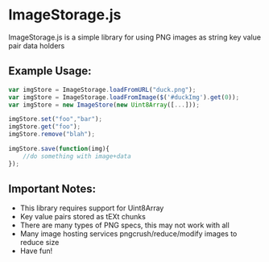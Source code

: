 ImageStorage.js
===

ImageStorage.js is a simple library for using PNG images as string key value pair data holders

Example Usage:
----
```JavaScript
var imgStore = ImageStorage.loadFromURL("duck.png");
var imgStore = ImageStorage.loadFromImage($('#duckImg').get(0));
var imgStore = new ImageStore(new Uint8Array([...]));

imgStore.set("foo","bar");
imgStore.get("foo");
imgStore.remove("blah");

imgStore.save(function(img){
    //do something with image+data
});
```

Important Notes:
---
* This library requires support for Uint8Array
* Key value pairs stored as tEXt chunks
* There are many types of PNG specs, this may not work with all
* Many image hosting services pngcrush/reduce/modify images to reduce size
* Have fun!
